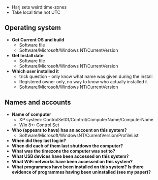 - Harj sets weird time-zones
- Take local time not UTC
## Operating system
- **Get Current OS and build**
	- Software file
	- Software/Microsoft/Windows NT/CurrentVersion
- **Get Install date**
	- Software file
	- Software/Microsoft/Windows NT/CurrentVersion
- **Which user installed it**
	- trick question - only know what name was given during the install
	- Registered owner only, no way to know who actually installed it
	- Software/Microsoft/Windows NT/CurrentVersion

## Names and accounts
- **Name of computer**
	- XP system: ControlSet01/Control/ComputerName/ComputerName
	- Win 8+: Control Set
- **Who (appears to have) has an account on this system?**
	- Software/Microsoft/WindowsNT/CurrentVersion/ProfileList
- **When did they last log in?**
- **When did each of them last shutdown the computer?**
- **What was the timezone the computer was set to?**
- **What USB devices have been accessed on this system?**
- **What WiFi networks have been accessed on this system?**
- **What programmes have been installed on this system? Is there evidence of programmes having been uninstalled (see my paper)?**
